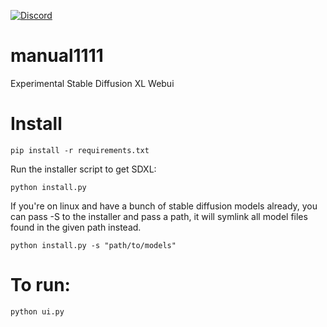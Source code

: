 [![Discord](https://img.shields.io/discord/232596713892872193?logo=discord)](https://discord.gg/2JhHVh7CGu)

# manual1111
Experimental Stable Diffusion XL Webui

# Install
`pip install -r requirements.txt`

Run the installer script to get SDXL:

`python install.py`

If you're on linux and have a bunch of stable diffusion models already, you can pass -S to the installer and pass a path, it will symlink all model files found in the given path instead.

`python install.py -s "path/to/models"`

# To run:
`python ui.py`

